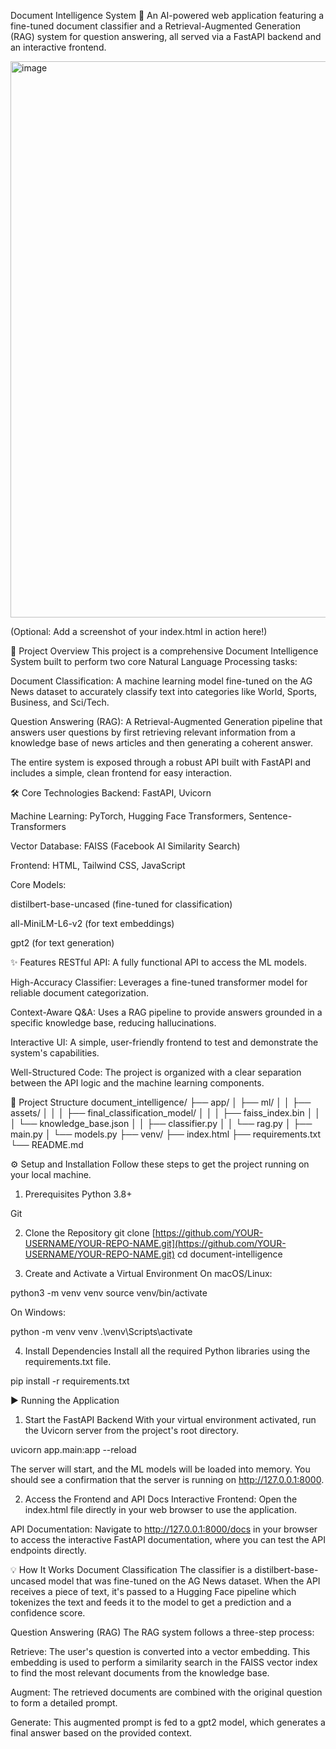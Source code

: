 Document Intelligence System 🧠
An AI-powered web application featuring a fine-tuned document classifier and a Retrieval-Augmented Generation (RAG) system for question answering, all served via a FastAPI backend and an interactive frontend.

<img width="1785" height="890" alt="image" src="https://github.com/user-attachments/assets/e1ba9aeb-cda1-4c70-af74-fb6b5163f83f" />

(Optional: Add a screenshot of your index.html in action here!)

🚀 Project Overview
This project is a comprehensive Document Intelligence System built to perform two core Natural Language Processing tasks:

Document Classification: A machine learning model fine-tuned on the AG News dataset to accurately classify text into categories like World, Sports, Business, and Sci/Tech.

Question Answering (RAG): A Retrieval-Augmented Generation pipeline that answers user questions by first retrieving relevant information from a knowledge base of news articles and then generating a coherent answer.

The entire system is exposed through a robust API built with FastAPI and includes a simple, clean frontend for easy interaction.

🛠️ Core Technologies
Backend: FastAPI, Uvicorn

Machine Learning: PyTorch, Hugging Face Transformers, Sentence-Transformers

Vector Database: FAISS (Facebook AI Similarity Search)

Frontend: HTML, Tailwind CSS, JavaScript

Core Models:

distilbert-base-uncased (fine-tuned for classification)

all-MiniLM-L6-v2 (for text embeddings)

gpt2 (for text generation)

✨ Features
RESTful API: A fully functional API to access the ML models.

High-Accuracy Classifier: Leverages a fine-tuned transformer model for reliable document categorization.

Context-Aware Q&A: Uses a RAG pipeline to provide answers grounded in a specific knowledge base, reducing hallucinations.

Interactive UI: A simple, user-friendly frontend to test and demonstrate the system's capabilities.

Well-Structured Code: The project is organized with a clear separation between the API logic and the machine learning components.

📂 Project Structure
document_intelligence/
├── app/
│   ├── ml/
│   │   ├── assets/
│   │   │   ├── final_classification_model/
│   │   │   ├── faiss_index.bin
│   │   │   └── knowledge_base.json
│   │   ├── classifier.py
│   │   └── rag.py
│   ├── main.py
│   └── models.py
├── venv/
├── index.html
├── requirements.txt
└── README.md

⚙️ Setup and Installation
Follow these steps to get the project running on your local machine.

1. Prerequisites
Python 3.8+

Git

2. Clone the Repository
git clone [https://github.com/YOUR-USERNAME/YOUR-REPO-NAME.git](https://github.com/YOUR-USERNAME/YOUR-REPO-NAME.git)
cd document-intelligence

3. Create and Activate a Virtual Environment
On macOS/Linux:

python3 -m venv venv
source venv/bin/activate

On Windows:

python -m venv venv
.\venv\Scripts\activate

4. Install Dependencies
Install all the required Python libraries using the requirements.txt file.

pip install -r requirements.txt

▶️ Running the Application
1. Start the FastAPI Backend
With your virtual environment activated, run the Uvicorn server from the project's root directory.

uvicorn app.main:app --reload

The server will start, and the ML models will be loaded into memory. You should see a confirmation that the server is running on http://127.0.0.1:8000.

2. Access the Frontend and API Docs
Interactive Frontend: Open the index.html file directly in your web browser to use the application.

API Documentation: Navigate to http://127.0.0.1:8000/docs in your browser to access the interactive FastAPI documentation, where you can test the API endpoints directly.

💡 How It Works
Document Classification
The classifier is a distilbert-base-uncased model that was fine-tuned on the AG News dataset. When the API receives a piece of text, it's passed to a Hugging Face pipeline which tokenizes the text and feeds it to the model to get a prediction and a confidence score.

Question Answering (RAG)
The RAG system follows a three-step process:

Retrieve: The user's question is converted into a vector embedding. This embedding is used to perform a similarity search in the FAISS vector index to find the most relevant documents from the knowledge base.

Augment: The retrieved documents are combined with the original question to form a detailed prompt.

Generate: This augmented prompt is fed to a gpt2 model, which generates a final answer based on the provided context.
